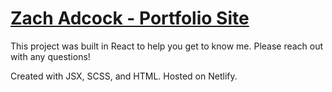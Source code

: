 # [Zach Adcock - Portfolio Site](https://zachadcock.com/)

This project was built in React to help you get to know me. Please reach out with any questions!

Created with JSX, SCSS, and HTML. Hosted on Netlify. 

